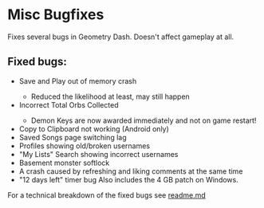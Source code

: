 # Misc Bugfixes
Fixes several bugs in Geometry Dash. Doesn't affect gameplay at all.

## Fixed bugs:
- <cj>Save and Play</c> out of memory <cr>crash</c>
  - Reduced the likelihood at least, may still happen
- <cr>Incorrect</c> <cj>Total Orbs Collected</c>
  - <co>Demon Keys</c> are now awarded <cg>immediately</c> and not on game restart!
- <cj>Copy to Clipboard</c> not working (Android only)
- <cj>Saved Songs</c> page switching <cr>lag</c>
- <cj>Profiles</c> showing <cr>old/broken</c> usernames
- <cj>"My Lists" Search</c> showing <cr>incorrect usernames</c>
- <cj>Basement monster</c> <cr>softlock</c>
- A <cr>crash</c> caused by <cj>refreshing and liking</c> <co>comments</c> at the same time
- <cr>"12 days left"</c> timer bug
Also includes the <co>4 GB patch</c> on <cj>Windows</c>.

For a technical breakdown of the fixed bugs see [readme.md](https://github.com/Cvolton/miscbugfixes-geode/blob/master/README.md)